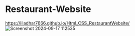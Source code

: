 # Restaurant-Website
https://liladhar7666.github.io/Html_CSS_RestaurantWebsite/
![Screenshot 2024-09-17 112535](https://github.com/user-attachments/assets/68ca49d0-0f24-41c1-b219-40fe420775e2)
